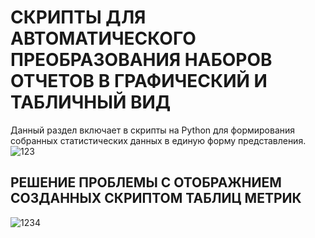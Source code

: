 # СКРИПТЫ ДЛЯ АВТОМАТИЧЕСКОГО ПРЕОБРАЗОВАНИЯ НАБОРОВ ОТЧЕТОВ В ГРАФИЧЕСКИЙ И ТАБЛИЧНЫЙ ВИД
Данный раздел включает в скрипты на Python для формирования собранных статистических данных в единую форму представления.
![123](https://github.com/Rozenroze/DATASET_RISCV/assets/131447538/90bc8154-cf9f-4907-aa7b-11afe1a49b03)
## РЕШЕНИЕ ПРОБЛЕМЫ С ОТОБРАЖНИЕМ СОЗДАННЫХ СКРИПТОМ ТАБЛИЦ МЕТРИК
![1234](https://github.com/Rozenroze/DATASET_RISCV/assets/131447538/4476bf0f-c739-457c-91e9-d5666c02ad4a)

